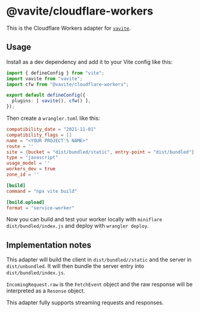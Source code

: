 # @vavite/cloudflare-workers

This is the Cloudflare Workers adapter for [`vavite`](https://github.com/cyco130/vavite).

## Usage

Install as a dev dependency and add it to your Vite config like this:

```ts
import { defineConfig } from "vite";
import vavite from "vavite";
import cfw from "@vavite/cloudflare-workers";

export default defineConfig({
  plugins: [ vavite(), cfw() ],
});
```

Then create a `wrangler.toml` like this:

```toml
compatibility_date = "2021-11-01"
compatibility_flags = []
name = "<YOUR PROJECT'S NAME>"
route = ''
site = {bucket = "dist/bundled/static", entry-point = "dist/bundled"}
type = "javascript"
usage_model = ''
workers_dev = true
zone_id = ''

[build]
command = "npx vite build"

[build.upload]
format = "service-worker"
```

Now you can build and test your worker locally with `miniflare dist/bundled/index.js` and deploy with `wrangler deploy`.

## Implementation notes

This adapter will build the client in `dist/bundled//static` and the server in `dist/unbundled`. It will then bundle the server entry into `dist/bundled/index.js`.

`IncomingRequest.raw` is the `FetchEvent` object and the raw response will be interpreted as a `Resonse` object.

This adapter fully supports streaming requests and responses.
